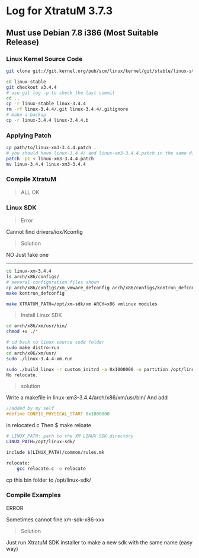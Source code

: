 # Log for XtratuM 3.7.3

## Must use Debian 7.8 i386 (Most Suitable Release)

### Linux Kernel Source Code

```sh
git clone git://git.kernel.org/pub/scm/linux/kernel/git/stable/linux-stable.git

cd linux-stable
git checkout v3.4.4
# use git log -p to check the last commit
cd ..
cp -r linux-stable linux-3.4.4
rm -rf linux-3.4.4/.git linux-3.4.4/.gitignore
# make a backup
cp -r linux-3.4.4 linux-3.4.4.b
```

### Applying Patch

```sh
cp path/to/linux-xm3-3.4.4.patch .
# you should have linux-3.4.4/ and linux-xm3-3.4.4.patch in the same directory
patch -p1 < linux-xm3-3.4.4.patch
mv linux-3.4.4 linux-xm3-3.4.4
```

### Compile XtratuM

> ALL OK


### Linux SDK

> Error

Cannot find drivers/iox/Kconfig

> Solution

NO
Just fake one

--------------------

```sh
cd linux-xm-3.4.4
ls arch/x86/configs/
# several configuration files shown
cp arch/x86/configs/xm_vmware_defconfig arch/x86/configs/kontron_defconfig
make kontron_defconfig

make XTRATUM_PATH=/opt/xm-sdk/xm ARCH=x86 vmlinux modules
```

> Install Linux SDK

```sh
cd arch/x86/xm/usr/bin/
chmod +x ./*

# cd back to linux source code folder
sudo make distro-run
cd arch/x86/xm/usr/
sudo ./linux-3.4.4-xm.run
```

```sh
sudo ./build_linux -r custom_initrd -a 0x1000000 -o partition /opt/linux-sdk/vmlinux
No relocate.
```

> solution

Write a makefile in linux-xm3-3.4.4/arch/x86/xm/usr/bin/
And add
```c
//added by my self
#define CONFIG_PHYSICAL_START 0x1000000
```
in relocated.c
Then $ make reloate
```sh
# LINUX_PATH: path to the XM LINUX SDK directory
LINUX_PATH=/opt/linux-sdk/

include $(LINUX_PATH)/common/rules.mk

relocate:
	gcc relocate.c -o relocate
```

cp this bin folder to /opt/linux-sdk/

### Compile Examples

ERROR

Sometimes cannot fine xm-sdk-x86-xxx

> Solution

Just run XtratuM SDK installer to make a new sdk with the same name (easy way)
